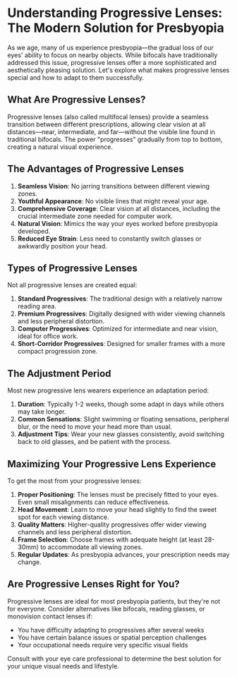 # Understanding Progressive Lenses: The Modern Solution for Presbyopia

As we age, many of us experience presbyopia—the gradual loss of our eyes' ability to focus on nearby objects. While bifocals have traditionally addressed this issue, progressive lenses offer a more sophisticated and aesthetically pleasing solution. Let's explore what makes progressive lenses special and how to adapt to them successfully.

## What Are Progressive Lenses?

Progressive lenses (also called multifocal lenses) provide a seamless transition between different prescriptions, allowing clear vision at all distances—near, intermediate, and far—without the visible line found in traditional bifocals. The power "progresses" gradually from top to bottom, creating a natural visual experience.

## The Advantages of Progressive Lenses

1. **Seamless Vision**: No jarring transitions between different viewing zones.
2. **Youthful Appearance**: No visible lines that might reveal your age.
3. **Comprehensive Coverage**: Clear vision at all distances, including the crucial intermediate zone needed for computer work.
4. **Natural Vision**: Mimics the way your eyes worked before presbyopia developed.
5. **Reduced Eye Strain**: Less need to constantly switch glasses or awkwardly position your head.

## Types of Progressive Lenses

Not all progressive lenses are created equal:

1. **Standard Progressives**: The traditional design with a relatively narrow reading area.
2. **Premium Progressives**: Digitally designed with wider viewing channels and less peripheral distortion.
3. **Computer Progressives**: Optimized for intermediate and near vision, ideal for office work.
4. **Short-Corridor Progressives**: Designed for smaller frames with a more compact progression zone.

## The Adjustment Period

Most new progressive lens wearers experience an adaptation period:

1. **Duration**: Typically 1-2 weeks, though some adapt in days while others may take longer.
2. **Common Sensations**: Slight swimming or floating sensations, peripheral blur, or the need to move your head more than usual.
3. **Adjustment Tips**: Wear your new glasses consistently, avoid switching back to old glasses, and be patient with the process.

## Maximizing Your Progressive Lens Experience

To get the most from your progressive lenses:

1. **Proper Positioning**: The lenses must be precisely fitted to your eyes. Even small misalignments can reduce effectiveness.
2. **Head Movement**: Learn to move your head slightly to find the sweet spot for each viewing distance.
3. **Quality Matters**: Higher-quality progressives offer wider viewing channels and less peripheral distortion.
4. **Frame Selection**: Choose frames with adequate height (at least 28-30mm) to accommodate all viewing zones.
5. **Regular Updates**: As presbyopia advances, your prescription needs may change.

## Are Progressive Lenses Right for You?

Progressive lenses are ideal for most presbyopia patients, but they're not for everyone. Consider alternatives like bifocals, reading glasses, or monovision contact lenses if:

- You have difficulty adapting to progressives after several weeks
- You have certain balance issues or spatial perception challenges
- Your occupational needs require very specific visual fields

Consult with your eye care professional to determine the best solution for your unique visual needs and lifestyle.
